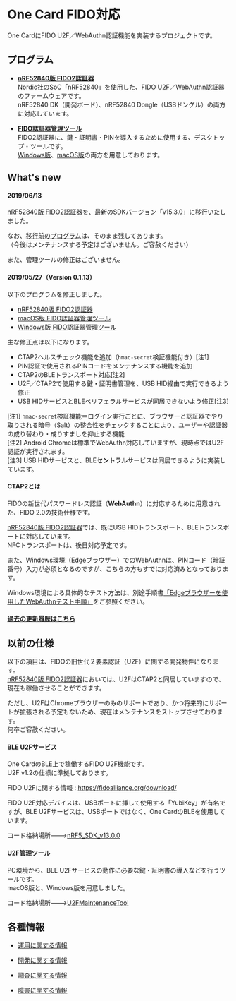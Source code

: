 # One Card FIDO対応

One CardにFIDO U2F／WebAuthn認証機能を実装するプロジェクトです。

## プログラム

- <b>[nRF52840版 FIDO2認証器](nRF5_SDK_v15.3.0)</b><br>
Nordic社のSoC「nRF52840」を使用した、FIDO U2F／WebAuthn認証器のファームウェアです。<br>
nRF52840 DK（開発ボード）、nRF52840 Dongle（USBドングル）の両方に対応しています。

- <b>[FIDO認証器管理ツール](MaintenanceTool)</b><br>
FIDO2認証器に、鍵・証明書・PINを導入するために使用する、デスクトップ・ツールです。<br>
[Windows版](MaintenanceTool/WindowsExe)、[macOS版](MaintenanceTool/macOSApp)の両方を用意しております。

## What's new

#### 2019/06/13

[nRF52840版 FIDO2認証器](nRF5_SDK_v15.3.0)を、最新のSDKバージョン「v15.3.0」に移行いたしました。

なお、[移行前のプログラム](nRF5_SDK_v15.2.0)は、そのまま残してあります。<br>
（今後はメンテナンスする予定はございません。ご容赦ください）

また、管理ツールの修正はございません。

#### 2019/05/27（Version 0.1.13）

以下のプログラムを修正しました。<br>

- [nRF52840版 FIDO2認証器](nRF5_SDK_v15.2.0)
- [macOS版 FIDO認証器管理ツール](MaintenanceTool/macOSApp/MaintenanceTool.pkg)
- [Windows版 FIDO認証器管理ツール](MaintenanceTool/WindowsExe/MaintenanceToolWin.zip)

主な修正点は以下になります。
- CTAP2ヘルスチェック機能を追加（`hmac-secret`検証機能付き）[注1]
- PIN認証で使用されるPINコードをメンテナンスする機能を追加
- CTAP2のBLEトランスポート対応[注2]
- U2F／CTAP2で使用する鍵・証明書管理を、USB HID経由で実行できるよう修正
- USB HIDサービスとBLEペリフェラルサービスが同居できないよう修正[注3]

[注1] `hmac-secret`検証機能＝ログイン実行ごとに、ブラウザーと認証器でやり取りされる暗号（Salt）の整合性をチェックすることにより、ユーザーや認証器の成り替わり・成りすましを抑止する機能<br>
[注2] Android Chromeは標準でWebAuthn対応していますが、現時点ではU2F認証が実行されます。<br>
[注3] USB HIDサービスと、BLE<b>セントラル</b>サービスは同居できるように実装しています。

#### CTAP2とは

FIDOの新世代パスワードレス認証（<b>WebAuthn</b>）に対応するために用意された、FIDO 2.0の技術仕様です。

[nRF52840版 FIDO2認証器](nRF5_SDK_v15.2.0)では、既にUSB HIDトランスポート、BLEトランスポートに対応しています。<br>
NFCトランスポートは、後日対応予定です。

また、Windows環境（Edgeブラウザー）でのWebAuthnは、PINコード（暗証番号）入力が必須となるのですが、こちらの方もすでに対応済みとなっております。

Windows環境による具体的なテスト方法は、別途手順書[「Edgeブラウザーを使用したWebAuthnテスト手順」](Research/FIDO_2_0/EDGETEST.md)をご参照ください。

#### [過去の更新履歴はこちら](HISTORY.md)

## 以前の仕様

以下の項目は、FIDOの旧世代２要素認証（U2F）に関する開発物件になります。<br>
[nRF52840版 FIDO2認証器](nRF5_SDK_v15.2.0)においては、U2FはCTAP2と同居していますので、現在も稼働させることができます。

ただし、U2FはChromeブラウザーのみのサポートであり、かつ将来的にサポートが拡張される予定もないため、現在はメンテナンスをストップさせております。<br>
何卒ご容赦ください。

#### BLE U2Fサービス

One CardのBLE上で稼働するFIDO U2F機能です。<br>
U2F v1.2の仕様に準拠しております。

FIDO U2Fに関する情報 : https://fidoalliance.org/download/

FIDO U2F対応デバイスは、USBポートに挿して使用する「YubiKey」が有名ですが、BLE U2Fサービスは、USBポートではなく、One CardのBLEを使用しています。

コード格納場所--->[nRF5_SDK_v13.0.0](nRF5_SDK_v13.0.0)

#### U2F管理ツール

PC環境から、BLE U2Fサービスの動作に必要な鍵・証明書の導入などを行うツールです。<br>
macOS版と、Windows版を用意しました。

コード格納場所--->[U2FMaintenanceTool](U2FMaintenanceTool)

## 各種情報

- [運用に関する情報](Usage/README.md)

- [開発に関する情報](Development/README.md)

- [調査に関する情報](Research/README.md)

- [障害に関する情報](https://github.com/diverta/onecard-fido/issues)
